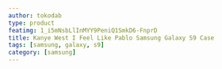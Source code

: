 ```yaml
---
author: tokodab
type: product
featimg: 1_i5mNsbLlInMYY9PeniQ1SmkD6-FnprD
title: Kanye West I Feel Like Pablo Samsung Galaxy S9 Case
tags: [samsung, galaxy, s9]
category: [samsung]
---
```

